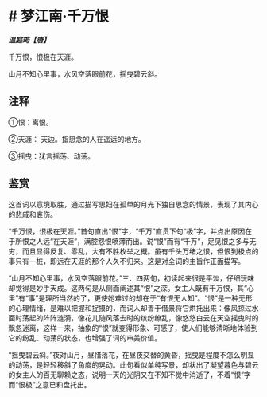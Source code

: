 # # 梦江南·千万恨

***温庭筠【唐】***

千万恨，恨极在天涯。

山月不知心里事，水风空落眼前花，摇曳碧云斜。

## 注释

①恨：离恨。

②天涯： 天边。指思念的人在遥远的地方。

③摇曳：犹言摇荡、动荡。

## 鉴赏

这首词以意境取胜，通过描写思妇在孤单的月光下独自思念的情景，表现了其内心的悲戚和哀伤。

“千万恨，恨极在天涯。”首句直出“恨”字，“千万”直贯下句“极”字，并点出原因在于所恨之人远“在天涯”，满腔怨恨喷薄而出。说“恨”而有“千万”，足见恨之多与无穷，而且显得反复、零乱，大有不胜枚举之概。虽有千头万绪之恨，但恨到极点的事只有一桩，即远在天涯的那个人久不归来。这是对全词的主旨作正面描写。

“山月不知心里事，水风空落眼前花。”三、四两句，初读起来很是平淡，仔细玩味却觉得是妙手天成。这两句是从侧面阐述其“恨”之深。女主人既有千万恨，其“心里”有“事”是理所当然的了，更使她难过的却在于“有恨无人知”。“恨”是一种无形的心理情绪，是难以把握和捉摸的，而词人却善于借景将它烘托出来：像风掠过水面时荡起的阵阵涟漪，像花儿随风落去时的缤纷缭乱，像悠悠白云在天空摇曳时的飘忽迷离，这样一来，抽象的“恨”就变得形象、可感了，使人们能够清晰地体验到它的纷乱、动荡的状态，也增强了词的审美价值。

“摇曳碧云斜。”夜对山月，昼惜落花，在昼夜交替的黄昏，摇曳是程度不怎么明显的动荡，是轻轻移斜了角度的晃动。此句看似单纯写景，却状出了凝望暮色与碧云的女主人的百无聊赖之态，说明一天的光阴又在不知不觉中消逝了，不着“恨”字而“恨极”之意已和盘托出。
